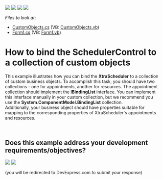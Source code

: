<!-- default badges list -->
![](https://img.shields.io/endpoint?url=https://codecentral.devexpress.com/api/v1/VersionRange/128633828/15.2.4%2B)
[![](https://img.shields.io/badge/Open_in_DevExpress_Support_Center-FF7200?style=flat-square&logo=DevExpress&logoColor=white)](https://supportcenter.devexpress.com/ticket/details/E750)
[![](https://img.shields.io/badge/📖_How_to_use_DevExpress_Examples-e9f6fc?style=flat-square)](https://docs.devexpress.com/GeneralInformation/403183)
[![](https://img.shields.io/badge/💬_Leave_Feedback-feecdd?style=flat-square)](#does-this-example-address-your-development-requirementsobjectives)
<!-- default badges end -->
<!-- default file list -->
*Files to look at*:

* [CustomObjects.cs](./CS/CustomObjectsBinding/CustomObjects.cs) (VB: [CustomObjects.vb](./VB/CustomObjectsBinding/CustomObjects.vb))
* [Form1.cs](./CS/CustomObjectsBinding/Form1.cs) (VB: [Form1.vb](./VB/CustomObjectsBinding/Form1.vb))
<!-- default file list end -->
# How to bind the SchedulerControl to a collection of custom objects


<p>This example illustrates how you can bind the <strong>XtraScheduler</strong> to a collection of custom  business objects. To accomplish this task, you should have two collections - one for appointments, another for resources. The appointment collection should implement the <strong>IBindingList</strong> interface. You can implement this interface manually in your custom collection, but we recommend you use the <strong>S</strong><strong>ystem.ComponentModel.BindingList<T></strong> collection.<br />
Additionally, your business object should have properties suitable for mapping to the corresponding properties of XtraScheduler's appointments and resources.</p>

<br/>


<!-- feedback -->
## Does this example address your development requirements/objectives?

[<img src="https://www.devexpress.com/support/examples/i/yes-button.svg"/>](https://www.devexpress.com/support/examples/survey.xml?utm_source=github&utm_campaign=winforms-scheduler-bind-to-custom-objects&~~~was_helpful=yes) [<img src="https://www.devexpress.com/support/examples/i/no-button.svg"/>](https://www.devexpress.com/support/examples/survey.xml?utm_source=github&utm_campaign=winforms-scheduler-bind-to-custom-objects&~~~was_helpful=no)

(you will be redirected to DevExpress.com to submit your response)
<!-- feedback end -->
